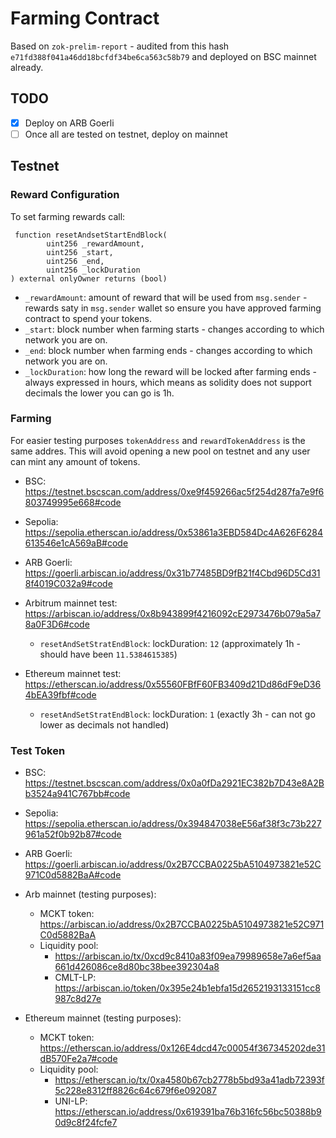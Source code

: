 # Farming Contract

Based on `zok-prelim-report` - audited from this hash `e71fd388f041a46dd18bcfdf34be6ca563c58b79` and deployed on BSC mainnet already.

## TODO

- [x] Deploy on ARB Goerli
- [ ] Once all are tested on testnet, deploy on mainnet

## Testnet

### Reward Configuration

To set farming rewards call:

```solidity
 function resetAndsetStartEndBlock(
        uint256 _rewardAmount,
        uint256 _start,
        uint256 _end,
        uint256 _lockDuration
) external onlyOwner returns (bool)
```

- `_rewardAmount`: amount of reward that will be used from `msg.sender` - rewards saty in `msg.sender` wallet so ensure you have approved farming contract to spend your tokens.
- `_start`: block number when farming starts - changes according to which network you are on.
- `_end`: block number when farming ends - changes according to which network you are on.
- `_lockDuration`: how long the reward will be locked after farming ends - always expressed in hours, which means as solidity does not support decimals the lower you can go is 1h.

### Farming

For easier testing purposes `tokenAddress` and `rewardTokenAddress` is the same addres. This will avoid opening a new pool on testnet and any user can mint any amount of tokens.

- BSC: https://testnet.bscscan.com/address/0xe9f459266ac5f254d287fa7e9f6803749995e668#code

- Sepolia: https://sepolia.etherscan.io/address/0x53861a3EBD584Dc4A626F6284613546e1cA569aB#code

- ARB Goerli: https://goerli.arbiscan.io/address/0x31b77485BD9fB21f4Cbd96D5Cd318f4019C032a9#code

- Arbitrum mainnet test: https://arbiscan.io/address/0x8b943899f4216092cE2973476b079a5a78a0F3D6#code

  - `resetAndSetStratEndBlock`: lockDuration: `12` (approximately 1h - should have been `11.5384615385`)

- Ethereum mainnet test: https://etherscan.io/address/0x55560FBfF60FB3409d21Dd86dF9eD364bEA39fbf#code
  - `resetAndSetStratEndBlock`: lockDuration: `1` (exactly 3h - can not go lower as decimals not handled)

### Test Token

- BSC: https://testnet.bscscan.com/address/0x0a0fDa2921EC382b7D43e8A2Bb3524a941C767bb#code

- Sepolia: https://sepolia.etherscan.io/address/0x394847038eE56af38f3c73b227961a52f0b92b87#code

- ARB Goerli: https://goerli.arbiscan.io/address/0x2B7CCBA0225bA5104973821e52C971C0d5882BaA#code

- Arb mainnet (testing purposes):

  - MCKT token: https://arbiscan.io/address/0x2B7CCBA0225bA5104973821e52C971C0d5882BaA
  - Liquidity pool:
    - https://arbiscan.io/tx/0xcd9c8410a83f09ea79989658e7a6ef5aa661d426086ce8d80bc38bee392304a8
    - CMLT-LP: https://arbiscan.io/token/0x395e24b1ebfa15d2652193133151cc8987c8d27e

- Ethereum mainnet (testing purposes):
  - MCKT token: https://etherscan.io/address/0x126E4dcd47c00054f367345202de31dB570Fe2a7#code
  - Liquidity pool:
    - https://etherscan.io/tx/0xa4580b67cb2778b5bd93a41adb72393f5c228e8312ff8826c64c679f6e092087
    - UNI-LP: https://etherscan.io/address/0x619391ba76b316fc56bc50388b90d9c8f24fcfe7
